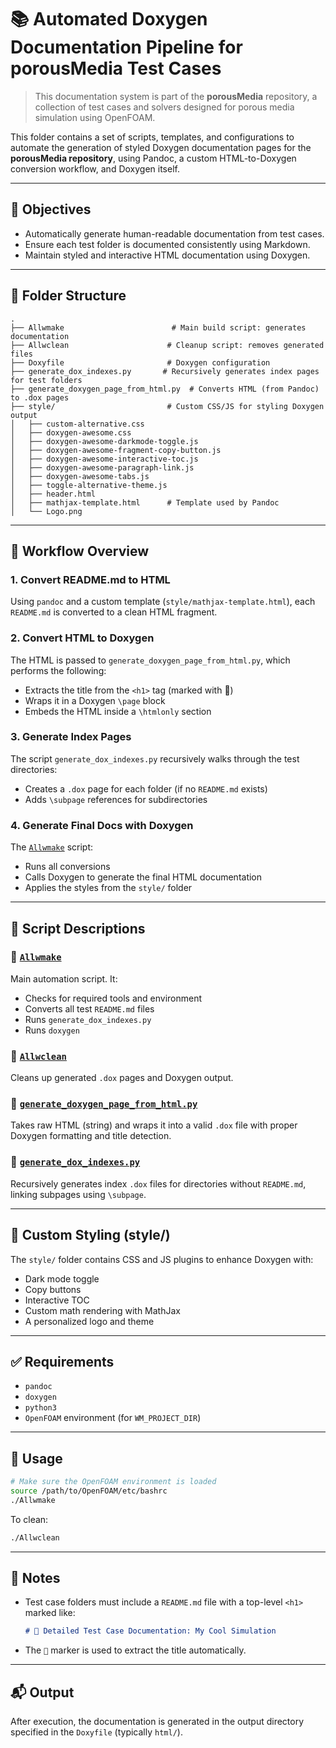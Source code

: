 # 📚 Automated Doxygen Documentation Pipeline for porousMedia Test Cases

> This documentation system is part of the **porousMedia** repository, a collection of test cases and solvers designed for porous media simulation using OpenFOAM.

This folder contains a set of scripts, templates, and configurations to automate the generation of styled Doxygen documentation pages for the **porousMedia repository**, using Pandoc, a custom HTML-to-Doxygen conversion workflow, and Doxygen itself.

---

## 🎯 Objectives

- Automatically generate human-readable documentation from test cases.
- Ensure each test folder is documented consistently using Markdown.
- Maintain styled and interactive HTML documentation using Doxygen.

---


## 📁 Folder Structure

```
.
├── Allwmake                        # Main build script: generates documentation
├── Allwclean                      # Cleanup script: removes generated files
├── Doxyfile                       # Doxygen configuration
├── generate_dox_indexes.py       # Recursively generates index pages for test folders
├── generate_doxygen_page_from_html.py  # Converts HTML (from Pandoc) to .dox pages
├── style/                         # Custom CSS/JS for styling Doxygen output
│   ├── custom-alternative.css
│   ├── doxygen-awesome.css
│   ├── doxygen-awesome-darkmode-toggle.js
│   ├── doxygen-awesome-fragment-copy-button.js
│   ├── doxygen-awesome-interactive-toc.js
│   ├── doxygen-awesome-paragraph-link.js
│   ├── doxygen-awesome-tabs.js
│   ├── toggle-alternative-theme.js
│   ├── header.html
│   ├── mathjax-template.html      # Template used by Pandoc
│   └── Logo.png
```

---

## 🚀 Workflow Overview

### 1. **Convert README.md to HTML**
Using `pandoc` and a custom template (`style/mathjax-template.html`), each `README.md` is converted to a clean HTML fragment.

### 2. **Convert HTML to Doxygen**
The HTML is passed to `generate_doxygen_page_from_html.py`, which performs the following:
- Extracts the title from the `<h1>` tag (marked with 📌)
- Wraps it in a Doxygen `\page` block
- Embeds the HTML inside a `\htmlonly` section

### 3. **Generate Index Pages**
The script `generate_dox_indexes.py` recursively walks through the test directories:
- Creates a `.dox` page for each folder (if no `README.md` exists)
- Adds `\subpage` references for subdirectories

### 4. **Generate Final Docs with Doxygen**
The [`Allwmake`](./Allwmake) script:
- Runs all conversions
- Calls Doxygen to generate the final HTML documentation
- Applies the styles from the `style/` folder

---

## 📜 Script Descriptions

### 🔧 [`Allwmake`](./Allwmake)
Main automation script. It:
- Checks for required tools and environment
- Converts all test `README.md` files
- Runs `generate_dox_indexes.py`
- Runs `doxygen`

### 🔧 [`Allwclean`](./Allwclean)
Cleans up generated `.dox` pages and Doxygen output.

### 🧠 [`generate_doxygen_page_from_html.py`](./generate_doxygen_page_from_html.py)
Takes raw HTML (string) and wraps it into a valid `.dox` file with proper Doxygen formatting and title detection.

### 📂 [`generate_dox_indexes.py`](./generate_dox_indexes.py)
Recursively generates index `.dox` files for directories without `README.md`, linking subpages using `\subpage`.

---

## 🎨 Custom Styling (style/)

The `style/` folder contains CSS and JS plugins to enhance Doxygen with:
- Dark mode toggle
- Copy buttons
- Interactive TOC
- Custom math rendering with MathJax
- A personalized logo and theme

---

## ✅ Requirements

- `pandoc`
- `doxygen`
- `python3`
- `OpenFOAM` environment (for `WM_PROJECT_DIR`)

---

## 🧪 Usage

```bash
# Make sure the OpenFOAM environment is loaded
source /path/to/OpenFOAM/etc/bashrc
./Allwmake
```

To clean:

```bash
./Allwclean
```

---

## 📝 Notes

- Test case folders must include a `README.md` file with a top-level `<h1>` marked like:
  ```markdown
  # 📌 Detailed Test Case Documentation: My Cool Simulation
  ```

- The `📌` marker is used to extract the title automatically.

---

## 📬 Output

After execution, the documentation is generated in the output directory specified in the `Doxyfile` (typically `html/`).


